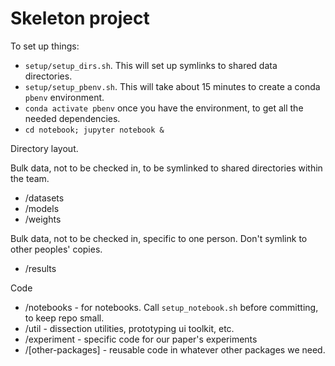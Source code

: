 # Skeleton project

To set up things:
  - `setup/setup_dirs.sh`.  This will set up symlinks to shared data directories.
  - `setup/setup_pbenv.sh`.  This will take about 15 minutes to create a conda `pbenv` environment.
  - `conda activate pbenv` once you have the environment, to get all the needed dependencies.
  - `cd notebook; jupyter notebook &`

Directory layout.

Bulk data, not to be checked in, to be symlinked to shared directories within the team.
  - /datasets
  - /models
  - /weights

Bulk data, not to be checked in, specific to one person.  Don't symlink to other peoples' copies.
  - /results

Code
  - /notebooks - for notebooks.  Call `setup_notebook.sh` before committing, to keep repo small.
  - /util - dissection utilities, prototyping ui toolkit, etc.
  - /experiment - specific code for our paper's experiments
  - /[other-packages] - reusable code in whatever other packages we need.
